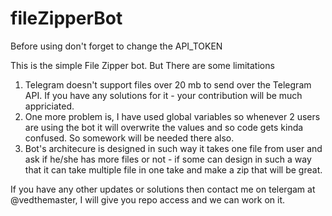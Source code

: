 # fileZipperBot

Before using don't forget to change the API_TOKEN

This is the simple File Zipper bot. 
But There are some limitations
1. Telegram doesn't support files over 20 mb to send over the Telegram API. If you have any solutions for it - your contribution will be much appriciated.
2. One more problem is, I have used global variables so whenever 2 users are using the bot it will overwrite the values and so code gets kinda confused. So somework will be needed there also.
3. Bot's architecure is designed in such way it takes one file from user and ask if he/she has more files or not - if some can design in such a way that it can take multiple file in one take and make a zip that will be great.

If you have any other updates or solutions then contact me on telergam at @vedthemaster, I will give you repo access and we can work on it.
